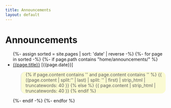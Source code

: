 ```yaml
---
title: Announcements
layout: default
---
```



# Announcements



<ul class="category-list">
  {%- assign sorted = site.pages | sort: 'date'  | reverse -%}
  {%- for page in sorted -%}
  {%- if page.path contains "home/announcements/" %}
  <li><a href="/{{page.path | replace: '.html', ''}}">{{page.title}}</a> [{{page.date}}]
    <blockquote style="background-color:lightgoldenrodyellow; border;border-radius:1em;">

{% if page.content contains '<!--excerpt.start-->' and page.content contains '<!--excerpt.end-->' %}
	{{ ((page.content | split:'<!--excerpt.start-->' | last) | split: '<!--excerpt.end-->' | first) | strip_html | truncatewords: 40 }}
{% else %}
	{{ page.content | strip_html | truncatewords: 40 }}
{% endif %}

</blockquote>

  </li>
  {%- endif -%}
  {%- endfor %}
</ul>

